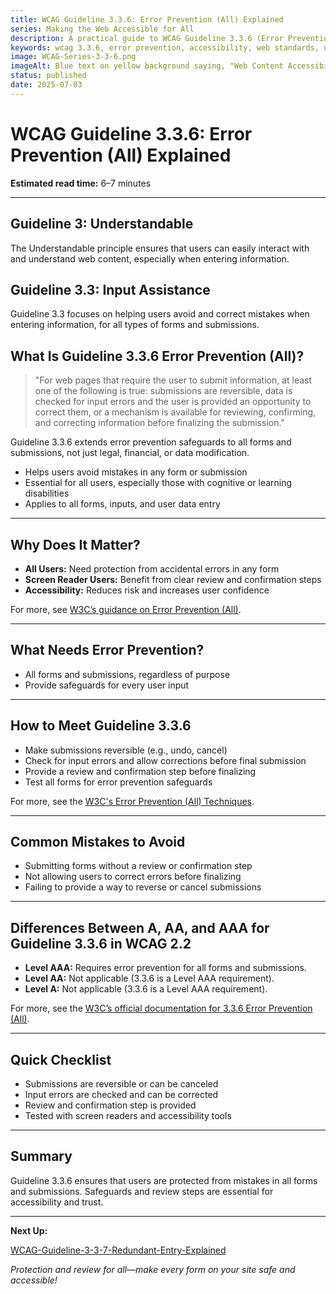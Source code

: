 ```yaml
---
title: WCAG Guideline 3.3.6: Error Prevention (All) Explained
series: Making the Web Accessible for All
description: A practical guide to WCAG Guideline 3.3.6 (Error Prevention: All)—what it means, why it matters, and how to help users avoid mistakes in all types of forms and submissions.
keywords: wcag 3.3.6, error prevention, accessibility, web standards, user experience, form validation
image: WCAG-Series-3-3-6.png
imageAlt: Blue text on yellow background saying, "Web Content Accessibiilty Guiedlines (WCAG) 3.3.6 Explained, Error Prevention (All)"
status: published
date: 2025-07-03
---
```


# **WCAG Guideline 3.3.6: Error Prevention (All) Explained**

**Estimated read time:** 6–7 minutes

---

## **Guideline 3: Understandable**

The Understandable principle ensures that users can easily interact with and understand web content, especially when entering information.

## **Guideline 3.3: Input Assistance**

Guideline 3.3 focuses on helping users avoid and correct mistakes when entering information, for all types of forms and submissions.

## **What Is Guideline 3.3.6 Error Prevention (All)?**

<!-- [Illustration: User reviewing a summary before submitting any form] -->

> "For web pages that require the user to submit information, at least one of the following is true: submissions are reversible, data is checked for input errors and the user is provided an opportunity to correct them, or a mechanism is available for reviewing, confirming, and correcting information before finalizing the submission."

Guideline 3.3.6 extends error prevention safeguards to all forms and submissions, not just legal, financial, or data modification.

- Helps users avoid mistakes in any form or submission
- Essential for all users, especially those with cognitive or learning disabilities
- Applies to all forms, inputs, and user data entry

---

## **Why Does It Matter?**

<!-- [Infographic: Warning icon, form, and user with assistive tech] -->

- **All Users:** Need protection from accidental errors in any form
- **Screen Reader Users:** Benefit from clear review and confirmation steps
- **Accessibility:** Reduces risk and increases user confidence

For more, see [W3C’s guidance on Error Prevention (All)](https://www.w3.org/WAI/WCAG22/Understanding/error-prevention-all.html).

---

## **What Needs Error Prevention?**

<!-- [Grid: All forms, submissions, and user data entry interfaces] -->

- All forms and submissions, regardless of purpose
- Provide safeguards for every user input

---

## **How to Meet Guideline 3.3.6**

<!-- [Side-by-side: Good example (review and confirm step) vs. Bad example (immediate submission with no review)] -->

- Make submissions reversible (e.g., undo, cancel)
- Check for input errors and allow corrections before final submission
- Provide a review and confirmation step before finalizing
- Test all forms for error prevention safeguards

For more, see the [W3C's Error Prevention (All) Techniques](https://www.w3.org/WAI/WCAG22/Techniques/general/G98).

---

## **Common Mistakes to Avoid**

<!-- [Do/Don't graphic: Left side with review step, right side with immediate, irreversible submission] -->

- Submitting forms without a review or confirmation step
- Not allowing users to correct errors before finalizing
- Failing to provide a way to reverse or cancel submissions

---

## **Differences Between A, AA, and AAA for Guideline 3.3.6 in WCAG 2.2**

<!-- [Infographic: Three columns labeled A, AA, AAA with example requirements for each] -->

- **Level AAA:** Requires error prevention for all forms and submissions.
- **Level AA:** Not applicable (3.3.6 is a Level AAA requirement).
- **Level A:** Not applicable (3.3.6 is a Level AAA requirement).

For more, see the [W3C’s official documentation for 3.3.6 Error Prevention (All)](https://www.w3.org/WAI/WCAG22/Understanding/error-prevention-all.html).

---

## **Quick Checklist**

<!-- [Checklist graphic: Icons for review, undo, and warning] -->

- Submissions are reversible or can be canceled
- Input errors are checked and can be corrected
- Review and confirmation step is provided
- Tested with screen readers and accessibility tools

---

## **Summary**

<!-- [Illustration: User reviewing and confirming any form submission] -->

Guideline 3.3.6 ensures that users are protected from mistakes in all forms and submissions. Safeguards and review steps are essential for accessibility and trust.

---

**Next Up:**

[WCAG-Guideline-3-3-7-Redundant-Entry-Explained](WCAG-Guideline-3-3-7-Redundant-Entry-Explained)

*Protection and review for all—make every form on your site safe and accessible!*
